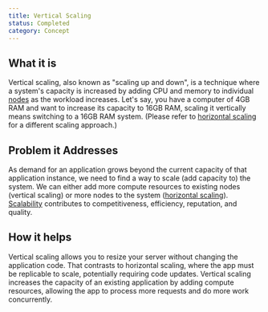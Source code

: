 ```yaml
---
title: Vertical Scaling
status: Completed
category: Concept
---
```


## What it is

Vertical scaling, also known as "scaling up and down", is a technique where a system's capacity is increased by adding CPU and memory to individual [nodes](/nodes/) as the workload increases. Let's say, you have a computer of 4GB RAM and want to increase its capacity to 16GB RAM, scaling it vertically means switching to a 16GB RAM system. (Please refer to [horizontal scaling](/horizontal_scaling/) for a different scaling approach.)

## Problem it Addresses

As demand for an application grows beyond the current capacity of that application instance, we need to find a way to scale (add capacity to) the system. We can either add more compute resources to existing nodes (vertical scaling) or more nodes to the system ([horizontal scaling](/horizontal_scaling/)). [Scalability](/scalability/) contributes to competitiveness, efficiency, reputation, and quality.

## How it helps

Vertical scaling allows you to resize your server without changing the application code. That contrasts to horizontal scaling, where the app must be replicable to scale, potentially requiring code updates. Vertical scaling increases the capacity of an existing application by adding compute resources, allowing the app to process more requests and do more work concurrently.
